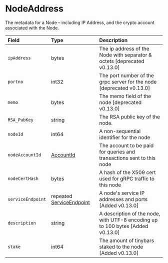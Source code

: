 # NodeAddress

The metadata for a Node – including IP Address, and the crypto account associated with the Node.

| Field | Type | Description |
| :--- | :--- | :--- |
| `ipAddress` | bytes | The ip address of the Node with separator & octets \[deprecated v0.13.0\] |
| `portno` | int32 | The port number of the grpc server for the node \[deprecated v0.13.0\] |
| `memo` | bytes | The memo field of the node \[deprecated v0.13.0\] |
| `RSA_PubKey` | string | The RSA public key of the node. |
| `nodeId` | int64 | A non-sequential identifier for the node |
| `nodeAccountId` | [AccountId](accountid.md) | The account to be paid for queries and transactions sent to this node |
| `nodeCertHash` | bytes | A hash of the X509 cert used for gRPC traffic to this node |
| `serviceEndpoint` | repeated [ServiceEndpoint](serviceendpoint.md) | A node's service IP addresses and ports \[Added v0.13.0\] |
| `description` | string | A description of the node, with UTF-8 encoding up to 100 bytes  \[Added v0.13.0\] |
| `stake` | int64 | The amount of tinybars staked to the node  \[Added v0.13.0\] |


